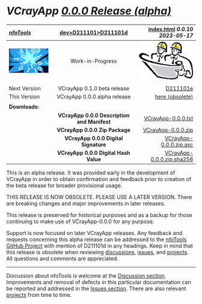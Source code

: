 <!-- index.md 0.0.10                UTF-8                          2023-05-17
     ----1----|----2----|----3----|----4----|----5----|----6----|----7----|--*

                     VCRAYAPP 0.0.0 RELEASE (ALPHA)
     -->

# ***VCrayApp** [0.0.0 Release (alpha)](.)*

| ***[nfoTools](../../../)*** | [dev](../../)[>D211101](../)[>D211101d](.) | [index.html](index.html) ***0.0.10 2023-05-17*** |
| :--                |       :-:          | --: |
| ![nfotools](../../../images/nfoWorks-2014-06-02-1702-LogoSmall.png) | Work-in-Progress | ![Hard Hat Area](../../../images/hardhat-logo.gif) |
|              |                     |           |
| Next Version | VCrayApp 0.1.0 beta release  | [D211101e](../e/) |
| This Version | VCrayApp 0.0.0 alpha release | [here (obsolete)](.) |
|              |                              |           |
| **Downloads:** |                            |           |
|   | **VCrayApp 0.0.0 Description and Manifest** | [VCrayApp-0.0.0.txt](VCrayApp-0.0.0.txt) |
|   | **VCrayApp 0.0.0 Zip Package** | [VCrayApp-0.0.0.zip](VCrayApp-0.0.0.zip) |
|   | **VCrayApp 0.0.0 Digital Signature** | [VCrayApp-0.0.0.zip.asc](VCrayApp-0.0.0.zip.asc) |
|   | **VCrayApp 0.0.0 Digital Hash Value** | [VCrayApp-0.0.0.zip.sha256](VCrayApp-0.0.0.zip.sha256) |

This is an alpha release.  It was provided early in the development of
VCrayApp in order to obtain confirmation and feedback prior to creation of the
beta release for broader provisional usage.

THIS RELEASE IS NOW OBSOLETE.  PLEASE USE A LATER VERSION.  There are breaking
changes and major improvements in later releases.

This release is preserved for historical purposes and as a backup for those
continuing to make use of VCrayApp-0.0.0 for any purpose.

Support is now focused on later VCrayApp releases.  Any feedback and requests concerning this alpha release can be addressed to the
[nfoTools GitHub Project](https://github.com/orcmid/nfoTools) with mention of
D211101d in any headings.  Keep in mind that this release is obsolete when
reviewing [discussions](https://github.com/orcmid/nfoTools/discussions),
[issues](https://github.com/orcmid/nfoTools/issues), and
[projects](https://github.com/orcmid/nfoTools/projects?type=classic).  All
questions and comments are appreciated.

----

Discussion about nfoTools is welcome at the
[Discussion section](https://github.com/orcmid/nfoTools/discussions).
Improvements and removal of defects in this particular documentation can be
reported and addressed in the
[Issues section](https://github.com/orcmid/nfoTools/issues).  There are also
relevant [projects](https://github.com/orcmid/nfoTools/projects?type=classic)
from time to time.

<!-- ----1----|----2----|----3----|----4----|----5----|----6----|----7----|--*

    0.0.10 2023-05-17T21:40Z Fix Next Version typo
     0.0.9 2023-05-17T17:56Z Make obsolete
     0.0.8 2023-03-30T18:53Z Correct title block header to use d211101d.
     0.0.7 2023-01-14T22:40Z Ditch "VCrayLib" mistakes, touch up
     0.0.6 2023-01-13T01:31Z Repair header strip layout
     0.0.5 2023-01-12T17:09Z Correct links and names of the downloads
     0.0.4 2023-01-12T05:32Z Clean up formatting, wordsmith a little
     0.0.3 2023-01-12T01:44Z Create provisional release notification
     0.0.2 2022-06-11T21:17Z Bring top banner up to standard
     0.0.1 2022-06-10T02:32Z Remove commented out boilerplate for now
     0.0.0 2022-06-10T00:41Z Create Initial Placeholder

                       *** end D161101d/index.md ***
     -->
